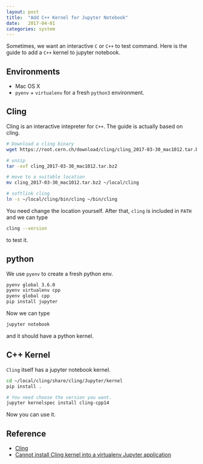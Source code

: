 ```yaml
---
layout: post
title:  "Add C++ Kernel for Jupyter Notebook"
date:   2017-04-01
categories: system
---
```


Sometimes, we want an interactive `C` or `C++` to test command. Here is the guide to add a `C++` kernel to jupyter notebook.

## Environments

- Mac OS X
- `pyenv` + `virtualenv` for a fresh `python3` environment.

## Cling

Cling is an interactive intepreter for `C++`. The guide is actually based on cling.

```bash
# Download a cling binary
wget https://root.cern.ch/download/cling/cling_2017-03-30_mac1012.tar.bz2

# unzip
tar -xvf cling_2017-03-30_mac1012.tar.bz2

# move to a suitable location
mv cling_2017-03-30_mac1012.tar.bz2 ~/local/cling

# softlink cling
ln -s ~/local/cling/bin/cling ~/bin/cling
```

You need change the location yourself. After that, `cling` is included in `PATH` and we can type

```bash
cling --version
```

to test it.

## python

We use `pyenv` to create a fresh python env.

```bash
pyenv global 3.6.0
pyenv virtualenv cpp
pyenv global cpp
pip install jupyter
```

Now we can type

```bash
jupyter notebook
```

and it should have a python kernel.

## C++ Kernel

`Cling` itself has a jupyter notebook kernel.

```bash
cd ~/local/cling/share/cling/Jupyter/kernel
pip install .

# You need choose the version you want.
jupyter kernelspec install cling-cpp14
```

Now you can use it.

## Reference

- [Cling](https://github.com/root-project/cling)
- [Cannot install Cling kernel into a virtualenv Jupyter application](https://github.com/root-project/cling/issues/1)
